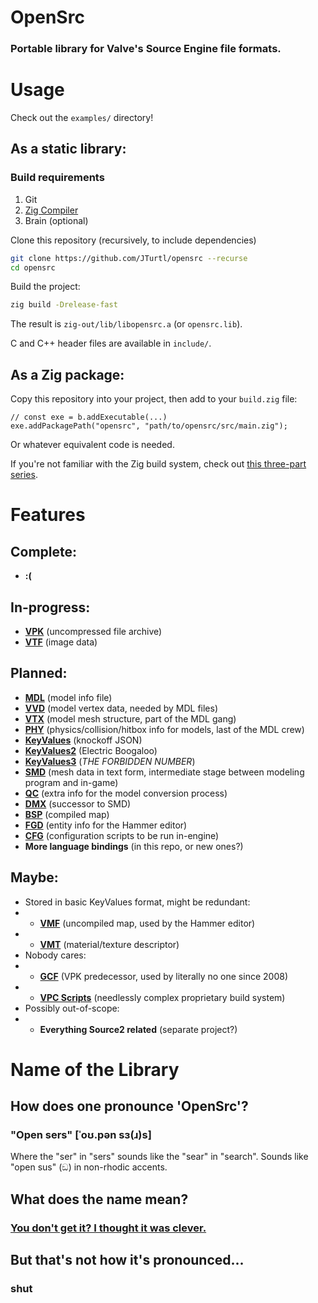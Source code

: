 # OpenSrc
### Portable library for Valve's Source Engine file formats.
# Usage
Check out the `examples/` directory!
## As a static library:
### Build requirements
1. Git
2. [Zig Compiler](https://ziglang.org)
3. Brain (optional)

Clone this repository (recursively, to include dependencies)
```sh
git clone https://github.com/JTurtl/opensrc --recurse
cd opensrc
```

Build the project:
```sh
zig build -Drelease-fast
```
The result is `zig-out/lib/libopensrc.a` (or `opensrc.lib`).

C and C++ header files are available in `include/`.
## As a Zig package:
Copy this repository into your project, then add to your `build.zig` file:
```zig
// const exe = b.addExecutable(...)
exe.addPackagePath("opensrc", "path/to/opensrc/src/main.zig");
```
Or whatever equivalent code is needed.

If you're not familiar with the Zig build system, check out
[this three-part series](https://zig.news/xq/zig-build-explained-part-1-59lf).
# Features
## Complete:
- **:(**
## In-progress:
- [**VPK**](https://developer.valvesoftware.com/wiki/VPK_File_Format)
(uncompressed file archive)
- [**VTF**](https://developer.valvesoftware.com/wiki/Valve_Texture_Format)
(image data)
## Planned:
- [**MDL**](https://developer.valvesoftware.com/wiki/MDL)
(model info file)
- [**VVD**](https://developer.valvesoftware.com/wiki/VVD)
(model vertex data, needed by MDL files)
- [**VTX**](https://developer.valvesoftware.com/wiki/VTX)
(model mesh structure, part of the MDL gang)
- [**PHY**](https://developer.valvesoftware.com/wiki/PHY)
(physics/collision/hitbox info for models, last of the MDL crew)
- [**KeyValues**](https://developer.valvesoftware.com/wiki/KeyValues)
(knockoff JSON)
- [**KeyValues2**](https://developer.valvesoftware.com/wiki/KeyValues2)
(Electric Boogaloo)
- [**KeyValues3**](https://developer.valvesoftware.com/wiki/Dota_2_Workshop_Tools/KeyValues3)
(*THE FORBIDDEN NUMBER*)
- [**SMD**](https://developer.valvesoftware.com/wiki/Studiomdl_Data)
(mesh data in text form, intermediate stage between modeling program and in-game)
- [**QC**](https://developer.valvesoftware.com/wiki/QC)
(extra info for the model conversion process)
- [**DMX**](https://developer.valvesoftware.com/wiki/DMX)
(successor to SMD)
- [**BSP**](https://developer.valvesoftware.com/wiki/Source_BSP_File_Format)
(compiled map)
- [**FGD**](https://developer.valvesoftware.com/wiki/FGD)
(entity info for the Hammer editor)
- [**CFG**](https://developer.valvesoftware.com/wiki/CFG)
(configuration scripts to be run in-engine)
- **More language bindings** (in this repo, or new ones?)
## Maybe:
- Stored in basic KeyValues format, might be redundant:
- - [**VMF**](https://developer.valvesoftware.com/wiki/Valve_Map_Format)
(uncompiled map, used by the Hammer editor)
- - [**VMT**](https://developer.valvesoftware.com/wiki/Material)
(material/texture descriptor)
- Nobody cares:
- - [**GCF**](https://developer.valvesoftware.com/wiki/GCF)
(VPK predecessor, used by literally no one since 2008)
- - [**VPC Scripts**](https://developer.valvesoftware.com/wiki/Valve_Project_Creator)
(needlessly complex proprietary build system)
- Possibly out-of-scope:
- - **Everything Source2 related** (separate project?)
# Name of the Library
## How does one pronounce 'OpenSrc'?
### "Open sers" [ˈoʊ.pən sɜ(ɹ)s]
Where the "ser" in "sers" sounds like the "sear" in "search".
Sounds like "open sus" (ඞ) in non-rhodic accents.
## What does the name mean?
### [You don't get it? I thought it was clever.](https://en.wikipedia.org/wiki/GoldSrc)
## But that's not how it's pronounced...
### shut